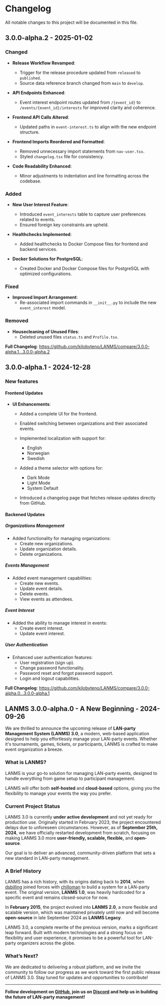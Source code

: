 # Changelog

All notable changes to this project will be documented in this file.

## 3.0.0-alpha.2 - 2025-01-02

### Changed

- **Release Workflow Revamped**:
  - Trigger for the release procedure updated from `released` to `published`.
  - Source data reference branch changed from `main` to `develop`.
  
- **API Endpoints Enhanced**:
  - Event interest endpoint routes updated from `/{event_id}` to `/events/{event_id}/interests` for improved clarity and coherence.
  
- **Frontend API Calls Altered**:
  - Updated paths in `event-interest.ts` to align with the new endpoint structure.
  
- **Frontend Imports Reordered and Formatted**:
  - Removed unnecessary import statements from `nav-user.tsx`.
  - Styled `changelog.tsx` file for consistency.
  
- **Code Readability Enhanced**:
  - Minor adjustments to indentation and line formatting across the codebase.
  

### Added

- **New User Interest Feature**:
  - Introduced `event_interests` table to capture user preferences related to events.
  - Ensured foreign key constraints are upheld.
  
- **Healthchecks Implemented**:
  - Added healthchecks to Docker Compose files for frontend and backend services.
  
- **Docker Solutions for PostgreSQL**:
  - Created Docker and Docker Compose files for PostgreSQL with optimized configurations.
  

### Fixed

- **Improved Import Arrangement**:
  - Re-associated import commands in `__init__.py` to include the new `event_interest` model.
  

### Removed

- **Housecleaning of Unused Files**:
  - Deleted unused files `status.ts` and `Profile.tsx`.
  

**Full Changelog**: https://github.com/kilobyteno/LANMS/compare/3.0.0-alpha.1...3.0.0-alpha.2

## 3.0.0-alpha.1 - 2024-12-28

### New features

#### Frontend Updates

- **UI Enhancements**:
  - Added a complete UI for the frontend.
    
  - Enabled switching between organizations and their associated events.
    
  - Implemented localization with support for:
    
    - English
    - Norwegian
    - Swedish
    
  - Added a theme selector with options for:
    
    - Dark Mode
    - Light Mode
    - System Default
    
  - Introduced a changelog page that fetches release updates directly from GitHub.
    
  

#### Backened Updates

##### Organizations Management

- Added functionality for managing organizations:
  - Create new organizations.
  - Update organization details.
  - Delete organizations.
  

##### Events Management

- Added event management capabilities:
  - Create new events.
  - Update event details.
  - Delete events.
  - View events as attendees.
  

##### Event Interest

- Added the ability to manage interest in events:
  - Create event interest.
  - Update event interest.
  

##### User Authentication

- Enhanced user authentication features:
  - User registration (sign up).
  - Change password functionality.
  - Password reset and forgot password support.
  - Login and logout capabilities.
  

**Full Changelog**: https://github.com/kilobyteno/LANMS/compare/3.0.0-alpha.0...3.0.0-alpha.1

## LANMS 3.0.0-alpha.0 - A New Beginning - 2024-09-26

We are thrilled to announce the upcoming release of **LAN-party Management System (LANMS) 3.0**, a modern, web-based application designed to help you effortlessly manage your LAN-party events. Whether it's tournaments, games, tickets, or participants, LANMS is crafted to make event organization a breeze.

### What is LANMS?

LANMS is your go-to solution for managing LAN-party events, designed to handle everything from game setup to participant management.

LANMS will offer both **self-hosted** and **cloud-based** options, giving you the flexibility to manage your events the way you prefer.

### Current Project Status

LANMS 3.0 is currently **under active development** and not yet ready for production use. Originally started in February 2023, the project encountered delays due to unforeseen circumstances. However, as of **September 25th, 2024**, we have officially restarted development from scratch, focusing on making LANMS 3.0 more **user-friendly, scalable, flexible,** and **open-source**.

Our goal is to deliver an advanced, community-driven platform that sets a new standard in LAN-party management.

### A Brief History

LANMS has a rich history, with its origins dating back to **2014**, when [dsbilling](https://dsbilling.no) joined forces with [chilloman](https://github.com/chilloman) to build a system for a LAN-party event. The original version, **LANMS 1.0**, was heavily hardcoded for a specific event and remains closed-source for now.

In **February 2015**, the project evolved into **LANMS 2.0**, a more flexible and scalable version, which was maintained privately until now and will become **open-source** in late September 2024 as **LANMS Legacy**.

LANMS 3.0, a complete rewrite of the previous version, marks a significant leap forward. Built with modern technologies and a strong focus on flexibility and user experience, it promises to be a powerful tool for LAN-party organizers across the globe.

### What’s Next?

We are dedicated to delivering a robust platform, and we invite the community to follow our progress as we work toward the first public release of LANMS 3.0. Stay tuned for updates and opportunities to contribute!


---

**Follow development on [GitHub](https://github.com/kilobyteno/lanms), join us on [Discord](https://kilobyte.no/discord) and help us in building the future of LAN-party management!**
